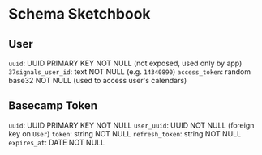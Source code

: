 # Schema Sketchbook

## User

`uuid`: UUID PRIMARY KEY NOT NULL (not exposed, used only by app)
`37signals_user_id`: text NOT NULL (e.g. `14340890`)
`access_token`: random base32 NOT NULL (used to access user's calendars)

## Basecamp Token

`uuid`: UUID PRIMARY KEY NOT NULL
`user_uuid`: UUID NOT NULL (foreign key on `User`)
`token`: string NOT NULL
`refresh_token`: string NOT NULL
`expires_at`: DATE NOT NULL
